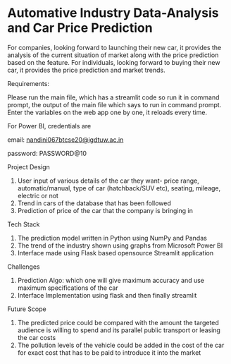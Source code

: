 
# Automative Industry Data-Analysis and Car Price Prediction

For companies, looking forward to launching their new car, it provides the analysis of the current situation of market along with the price prediction based on the feature.
For individuals, looking forward to buying their new car, it provides the price prediction and market trends.

Requirements:

Please run the main file, which has a streamlit code so run it in command prompt, the output of the main file which says to run in command prompt.
Enter the variables on the web app one by one, it reloads every time.

For Power BI, credentials are

email: nandini067btcse20@igdtuw.ac.in

password: PASSWORD@10

Project Design
1. User input of various details of the car they want- price range, automatic/manual, type of car (hatchback/SUV etc), seating, mileage, electric or not
2. Trend in cars of the database that has been followed
3. Prediction of price of the car that the company is bringing in


Tech Stack
1. The prediction model written in Python using NumPy and Pandas
2. The trend of the industry shown using graphs from Microsoft Power BI
3. Interface made using Flask based opensource Streamlit application


Challenges
1. Prediction Algo: which one will give maximum accuracy and use maximum specifications of the car
2. Interface Implementation using flask and then finally streamlit


Future Scope
1. The predicted price could be compared with the amount the targeted audience is willing to spend and its parallel public transport or leasing the car costs
2. The pollution levels of the vehicle could be added in the cost of the car for exact cost that has to be paid to introduce it into the market




